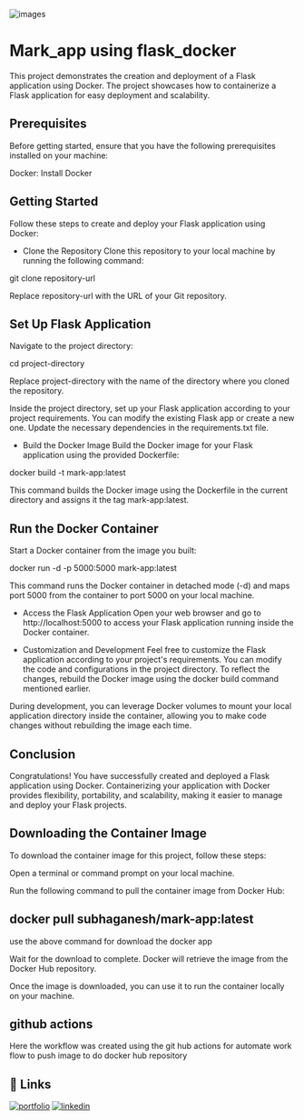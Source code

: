 
![images](https://github.com/subhaganesh/mark_app-using-flask_docker/assets/96689756/54292f9d-9e54-402c-872d-6b2cb79dd577)



# Mark_app using flask_docker 
This project demonstrates the creation and deployment of a Flask application using Docker. The project showcases how to containerize a Flask application for easy deployment and scalability.

## Prerequisites
Before getting started, ensure that you have the following prerequisites installed on your machine:

Docker: Install Docker

## Getting Started
Follow these steps to create and deploy your Flask application using Docker:

* Clone the Repository
Clone this repository to your local machine by running the following command:


git clone repository-url

Replace repository-url with the URL of your Git repository.

## Set Up Flask Application
Navigate to the project directory:

cd project-directory

Replace project-directory
with the name of the directory where you cloned the repository.

Inside the project directory, set up your Flask application according to your project requirements. You can modify the existing Flask app or create a new one. Update the necessary dependencies in the requirements.txt file.

* Build the Docker Image
Build the Docker image for your Flask application using the provided Dockerfile:


docker build -t mark-app:latest

This command builds the Docker image using the Dockerfile in the current directory and assigns it the tag mark-app:latest.

## Run the Docker Container
Start a Docker container from the image you built:

docker run -d -p 5000:5000 mark-app:latest

This command runs the Docker container in detached mode (-d) and maps port 5000 from the container to port 5000 on your local machine.

* Access the Flask Application
Open your web browser and go to http://localhost:5000 to access your Flask application running inside the Docker container.

* Customization and Development
Feel free to customize the Flask application according to your project's requirements. You can modify the code and configurations in the project directory. To reflect the changes, rebuild the Docker image using the docker build command mentioned earlier.

During development, you can leverage Docker volumes to mount your local application directory inside the container, allowing you to make code changes without rebuilding the image each time.

## Conclusion
Congratulations! You have successfully created and deployed a Flask application using Docker. Containerizing your application with Docker provides flexibility, portability, and scalability, making it easier to manage and deploy your Flask projects.

## Downloading the Container Image
To download the container image for this project, follow these steps:

Open a terminal or command prompt on your local machine.

Run the following command to pull the container image from Docker Hub:

## docker pull subhaganesh/mark-app:latest
 use the above command for download the docker app

Wait for the download to complete. Docker will retrieve the image from the Docker Hub repository.

Once the image is downloaded, you can use it to run the container locally on your machine.

## github actions
 Here the workflow was created using the git hub actions for automate work flow to push image to do docker hub repository

## 🔗 Links
[![portfolio](https://img.shields.io/badge/my_portfolio-000?style=for-the-badge&logo=ko-fi&logoColor=white)](https://subhaganesh.github.io/)
[![linkedin](https://img.shields.io/badge/linkedin-0A66C2?style=for-the-badge&logo=linkedin&logoColor=white)](https://www.linkedin.com/in/subhaganesh-s-170875236/)



